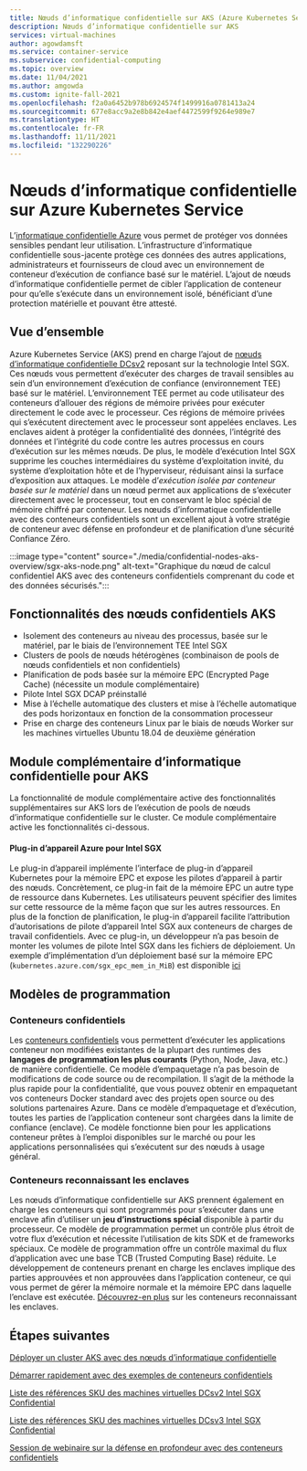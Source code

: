 ```yaml
---
title: Nœuds d’informatique confidentielle sur AKS (Azure Kubernetes Service)
description: Nœuds d’informatique confidentielle sur AKS
services: virtual-machines
author: agowdamsft
ms.service: container-service
ms.subservice: confidential-computing
ms.topic: overview
ms.date: 11/04/2021
ms.author: amgowda
ms.custom: ignite-fall-2021
ms.openlocfilehash: f2a0a6452b978b6924574f1499916a0781413a24
ms.sourcegitcommit: 677e8acc9a2e8b842e4aef4472599f9264e989e7
ms.translationtype: HT
ms.contentlocale: fr-FR
ms.lasthandoff: 11/11/2021
ms.locfileid: "132290226"
---
```

# <a name="confidential-computing-nodes-on-azure-kubernetes-service"></a>Nœuds d’informatique confidentielle sur Azure Kubernetes Service

L’[informatique confidentielle Azure](overview.md) vous permet de protéger vos données sensibles pendant leur utilisation. L’infrastructure d’informatique confidentielle sous-jacente protège ces données des autres applications, administrateurs et fournisseurs de cloud avec un environnement de conteneur d’exécution de confiance basé sur le matériel. L’ajout de nœuds d’informatique confidentielle permet de cibler l’application de conteneur pour qu’elle s’exécute dans un environnement isolé, bénéficiant d’une protection matérielle et pouvant être attesté.

## <a name="overview"></a>Vue d’ensemble

Azure Kubernetes Service (AKS) prend en charge l’ajout de [nœuds d’informatique confidentielle DCsv2](confidential-computing-enclaves.md) reposant sur la technologie Intel SGX. Ces nœuds vous permettent d’exécuter des charges de travail sensibles au sein d’un environnement d’exécution de confiance (environnement TEE) basé sur le matériel. L’environnement TEE permet au code utilisateur des conteneurs d’allouer des régions de mémoire privées pour exécuter directement le code avec le processeur. Ces régions de mémoire privées qui s’exécutent directement avec le processeur sont appelées enclaves. Les enclaves aident à protéger la confidentialité des données, l’intégrité des données et l’intégrité du code contre les autres processus en cours d’exécution sur les mêmes nœuds. De plus, le modèle d’exécution Intel SGX supprime les couches intermédiaires du système d’exploitation invité, du système d’exploitation hôte et de l’hyperviseur, réduisant ainsi la surface d’exposition aux attaques. Le modèle d’*exécution isolée par conteneur basée sur le matériel* dans un nœud permet aux applications de s’exécuter directement avec le processeur, tout en conservant le bloc spécial de mémoire chiffré par conteneur. Les nœuds d’informatique confidentielle avec des conteneurs confidentiels sont un excellent ajout à votre stratégie de conteneur avec défense en profondeur et de planification d’une sécurité Confiance Zéro.

:::image type="content" source="./media/confidential-nodes-aks-overview/sgx-aks-node.png" alt-text="Graphique du nœud de calcul confidentiel AKS avec des conteneurs confidentiels comprenant du code et des données sécurisés.":::

## <a name="aks-confidential-nodes-features"></a>Fonctionnalités des nœuds confidentiels AKS

- Isolement des conteneurs au niveau des processus, basée sur le matériel, par le biais de l’environnement TEE Intel SGX 
- Clusters de pools de nœuds hétérogènes (combinaison de pools de nœuds confidentiels et non confidentiels)
- Planification de pods basée sur la mémoire EPC (Encrypted Page Cache) (nécessite un module complémentaire)
- Pilote Intel SGX DCAP préinstallé
- Mise à l’échelle automatique des clusters et mise à l’échelle automatique des pods horizontaux en fonction de la consommation processeur
- Prise en charge des conteneurs Linux par le biais de nœuds Worker sur les machines virtuelles Ubuntu 18.04 de deuxième génération

## <a name="confidential-computing-add-on-for-aks"></a>Module complémentaire d’informatique confidentielle pour AKS
La fonctionnalité de module complémentaire active des fonctionnalités supplémentaires sur AKS lors de l’exécution de pools de nœuds d’informatique confidentielle sur le cluster. Ce module complémentaire active les fonctionnalités ci-dessous.

#### <a name="azure-device-plugin-for-intel-sgx"></a>Plug-in d’appareil Azure pour Intel SGX <a id="sgx-plugin"></a>

Le plug-in d’appareil implémente l’interface de plug-in d’appareil Kubernetes pour la mémoire EPC et expose les pilotes d’appareil à partir des nœuds. Concrètement, ce plug-in fait de la mémoire EPC un autre type de ressource dans Kubernetes. Les utilisateurs peuvent spécifier des limites sur cette ressource de la même façon que sur les autres ressources. En plus de la fonction de planification, le plug-in d’appareil facilite l’attribution d’autorisations de pilote d’appareil Intel SGX aux conteneurs de charges de travail confidentiels. Avec ce plug-in, un développeur n’a pas besoin de monter les volumes de pilote Intel SGX dans les fichiers de déploiement. Un exemple d’implémentation d’un déploiement basé sur la mémoire EPC (`kubernetes.azure.com/sgx_epc_mem_in_MiB`) est disponible [ici](https://github.com/Azure-Samples/confidential-computing/blob/main/containersamples/helloworld/helm/templates/helloworld.yaml)


## <a name="programming-models"></a>Modèles de programmation

### <a name="confidential-containers"></a>Conteneurs confidentiels

Les [conteneurs confidentiels](confidential-containers.md) vous permettent d’exécuter les applications conteneur non modifiées existantes de la plupart des runtimes des **langages de programmation les plus courants** (Python, Node, Java, etc.) de manière confidentielle. Ce modèle d’empaquetage n’a pas besoin de modifications de code source ou de recompilation. Il s’agit de la méthode la plus rapide pour la confidentialité, que vous pouvez obtenir en empaquetant vos conteneurs Docker standard avec des projets open source ou des solutions partenaires Azure. Dans ce modèle d’empaquetage et d’exécution, toutes les parties de l’application conteneur sont chargées dans la limite de confiance (enclave). Ce modèle fonctionne bien pour les applications conteneur prêtes à l’emploi disponibles sur le marché ou pour les applications personnalisées qui s’exécutent sur des nœuds à usage général.

### <a name="enclave-aware-containers"></a>Conteneurs reconnaissant les enclaves
Les nœuds d’informatique confidentielle sur AKS prennent également en charge les conteneurs qui sont programmés pour s’exécuter dans une enclave afin d’utiliser un **jeu d’instructions spécial** disponible à partir du processeur. Ce modèle de programmation permet un contrôle plus étroit de votre flux d’exécution et nécessite l’utilisation de kits SDK et de frameworks spéciaux. Ce modèle de programmation offre un contrôle maximal du flux d’application avec une base TCB (Trusted Computing Base) réduite. Le développement de conteneurs prenant en charge les enclaves implique des parties approuvées et non approuvées dans l’application conteneur, ce qui vous permet de gérer la mémoire normale et la mémoire EPC dans laquelle l’enclave est exécutée. [Découvrez-en plus](enclave-aware-containers.md) sur les conteneurs reconnaissant les enclaves.

## <a name="next-steps"></a>Étapes suivantes

[Déployer un cluster AKS avec des nœuds d’informatique confidentielle](./confidential-enclave-nodes-aks-get-started.md)

[Démarrer rapidement avec des exemples de conteneurs confidentiels](https://github.com/Azure-Samples/confidential-container-samples)

[Liste des références SKU des machines virtuelles DCsv2 Intel SGX Confidential](../virtual-machines/dcv2-series.md)

[Liste des références SKU des machines virtuelles DCsv3 Intel SGX Confidential](../virtual-machines/dcv3-series.md)

[Session de webinaire sur la défense en profondeur avec des conteneurs confidentiels](https://www.youtube.com/watch?reload=9&v=FYZxtHI_Or0&feature=youtu.be)

<!-- LINKS - external -->
[Azure Attestation]: ../attestation/index.yml


<!-- LINKS - internal -->
[DC Virtual Machine]: /confidential-computing/virtual-machine-solutions-sgx.md
